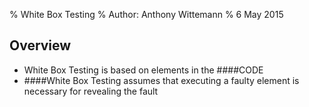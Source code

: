 % White Box Testing
% Author: Anthony Wittemann
% 6 May 2015

## Overview
- White Box Testing is based on elements in the ####CODE
- ####White Box Testing assumes that executing a faulty element is necessary for revealing the fault